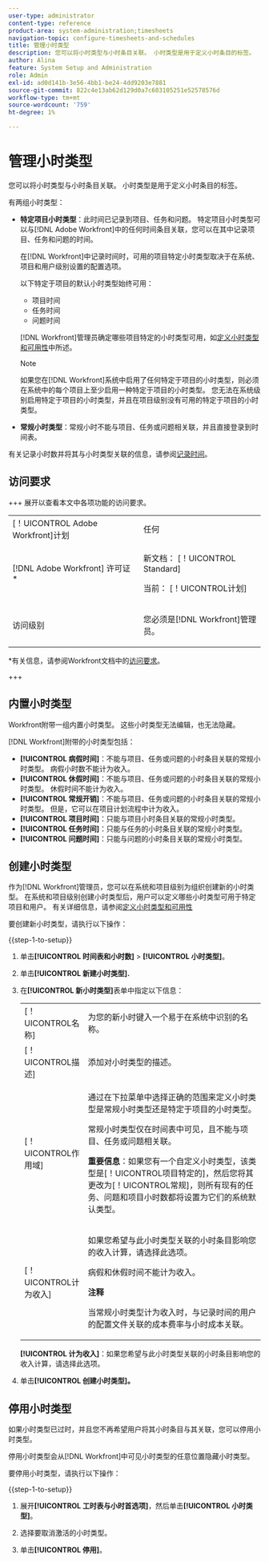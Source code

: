 ```yaml
---
user-type: administrator
content-type: reference
product-area: system-administration;timesheets
navigation-topic: configure-timesheets-and-schedules
title: 管理小时类型
description: 您可以将小时类型与小时条目关联。 小时类型是用于定义小时条目的标签。
author: Alina
feature: System Setup and Administration
role: Admin
exl-id: ad0d141b-3e56-4bb1-be24-4dd9203e7881
source-git-commit: 822c4e13ab62d129d0a7c603105251e52578576d
workflow-type: tm+mt
source-wordcount: '759'
ht-degree: 1%

---
```


# 管理小时类型

<!--Audited: 07/2024-->

<!--DON'T DELETE, DRAFT OR HIDE THIS ARTICLE. IT IS LINKED TO THE PRODUCT, THROUGH THE CONTEXT SENSITIVE HELP LINKS. 
**Linked to Creating Billing Record-->

您可以将小时类型与小时条目关联。 小时类型是用于定义小时条目的标签。

有两组小时类型：

* **特定项目小时类型**：此时间已记录到项目、任务和问题。 特定项目小时类型可以与[!DNL Adobe Workfront]中的任何时间条目关联，您可以在其中记录项目、任务和问题的时间。

  在[!DNL Workfront]中记录时间时，可用的项目特定小时类型取决于在系统、项目和用户级别设置的配置选项。

  以下特定于项目的默认小时类型始终可用：

   * 项目时间
   * 任务时间
   * 问题时间

  [!DNL Workfront]管理员确定哪些项目特定的小时类型可用，如[定义小时类型和可用性](../../../timesheets/create-and-manage-timesheets/define-hour-types-and-availability.md)中所述。

  >[!NOTE]
  >
  >如果您在[!DNL Workfront]系统中启用了任何特定于项目的小时类型，则必须在系统中的每个项目上至少启用一种特定于项目的小时类型。 您无法在系统级别启用特定于项目的小时类型，并且在项目级别没有可用的特定于项目的小时类型。

* **常规小时类型**：常规小时不能与项目、任务或问题相关联，并且直接登录到时间表。

有关记录小时数并将其与小时类型关联的信息，请参阅[记录时间](/help/quicksilver/timesheets/create-and-manage-timesheets/log-time.md)。

## 访问要求

+++ 展开以查看本文中各项功能的访问要求。

<table style="table-layout:auto"> 
 <col> 
 <col> 
 <tbody> 
  <tr> 
   <td role="rowheader">[！UICONTROL Adobe Workfront]计划</td> 
   <td>任何</td> 
  </tr> 
  <tr> 
   <td role="rowheader">[!DNL Adobe Workfront] 许可证*</td> 
   <td> <p>新文档： [！UICONTROL Standard]</p>
   <p>当前： [！UICONTROL计划]</p></td> 
  </tr> 
  <tr> 
   <td role="rowheader">访问级别</td> 
   <td> <p>您必须是[!DNL Workfront]管理员。</p> <p> </td> 
  </tr> 
 </tbody> 
</table>

*有关信息，请参阅Workfront文档中的[访问要求](/help/quicksilver/administration-and-setup/add-users/access-levels-and-object-permissions/access-level-requirements-in-documentation.md)。

+++

## 内置小时类型

Workfront附带一组内置小时类型。 这些小时类型无法编辑，也无法隐藏。

[!DNL Workfront]附带的小时类型包括：

* **[!UICONTROL 病假时间]**：不能与项目、任务或问题的小时条目关联的常规小时类型。 病假小时数不能计为收入。
* **[!UICONTROL 休假时间]**：不能与项目、任务或问题的小时条目关联的常规小时类型。 休假时间不能计为收入。
* **[!UICONTROL 常规开销]**：不能与项目、任务或问题的小时条目关联的常规小时类型。 但是，它可以在项目计划流程中计为收入。
* **[!UICONTROL 项目时间]**：只能与项目小时条目关联的常规小时类型。
* **[!UICONTROL 任务时间]**：只能与任务的小时条目关联的常规小时类型。
* **[!UICONTROL 问题时间]**：只能与问题的小时条目关联的常规小时类型。

## 创建小时类型

作为[!DNL Workfront]管理员，您可以在系统和项目级别为组织创建新的小时类型。 在系统和项目级别创建小时类型后，用户可以定义哪些小时类型可用于特定项目和用户。 有关详细信息，请参阅[定义小时类型和可用性](../../../timesheets/create-and-manage-timesheets/define-hour-types-and-availability.md)

要创建新小时类型，请执行以下操作：

{{step-1-to-setup}}

1. 单击&#x200B;**[!UICONTROL 时间表和小时数]** > **[!UICONTROL 小时类型]**。

1. 单击&#x200B;**[!UICONTROL 新建小时类型].**
1. 在&#x200B;**[!UICONTROL 新小时类型]**&#x200B;表单中指定以下信息：

   <table style="table-layout:auto"> 
    <col> 
    <col> 
    <tbody> 
     <tr> 
      <td role="rowheader">[！UICONTROL名称]</td> 
      <td>为您的新小时键入一个易于在系统中识别的名称。</td> 
     </tr> 
     <tr> 
      <td role="rowheader">[！UICONTROL描述]</td> 
      <td>添加对小时类型的描述。</td> 
     </tr> 
     <tr> 
      <td role="rowheader">[！UICONTROL作用域]</td> 
      <td> <p>通过在下拉菜单中选择正确的范围来定义小时类型是常规小时类型还是特定于项目的小时类型。</p> <p>常规小时类型仅在时间表中可见，且不能与项目、任务或问题相关联。</p> <p><b>重要信息</b>：如果您有一个自定义小时类型，该类型是[！UICONTROL项目特定的]，然后您将其更改为[！UICONTROL常规]，则所有现有的任务、问题和项目小时数都将设置为它们的系统默认类型。</p> </td> 
     </tr> 
     <tr> 
      <td role="rowheader">[！UICONTROL计为收入]</td> 
      <td><p>如果您希望与此小时类型关联的小时条目影响您的收入计算，请选择此选项。</p>
      <p>病假和休假时间不能计为收入。</p>
      <p><b>注释</b></p>
      <p>当常规小时类型计为收入时，与记录时间的用户的配置文件关联的成本费率与小时成本关联。  
      </td> 
     </tr> 
    </tbody> 
   </table>

   **[!UICONTROL 计为收入]**：如果您希望与此小时类型关联的小时条目影响您的收入计算，请选择此选项。

1. 单击&#x200B;**[!UICONTROL 创建小时类型]。**

## 停用小时类型

如果小时类型已过时，并且您不再希望用户将其小时条目与其关联，您可以停用小时类型。

停用小时类型会从[!DNL Workfront]中可见小时类型的任意位置隐藏小时类型。

要停用小时类型，请执行以下操作：

{{step-1-to-setup}}

1. 展开&#x200B;**[!UICONTROL 工时表与小时首选项]**，然后单击&#x200B;**[!UICONTROL 小时类型]**。

1. 选择要取消激活的小时类型。

1. 单击&#x200B;**[!UICONTROL 停用]**。
